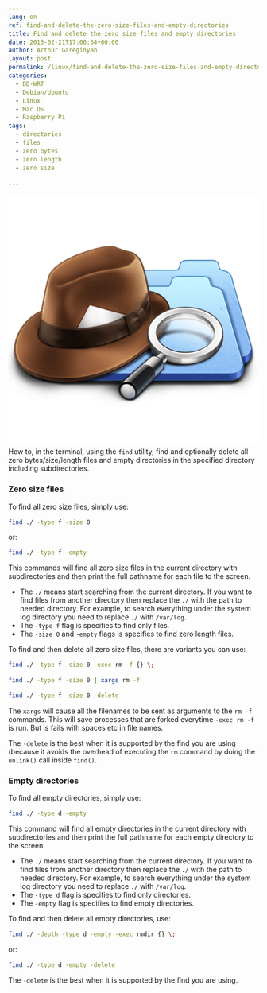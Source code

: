 ```yaml
---
lang: en
ref: find-and-delete-the-zero-size-files-and-empty-directories
title: Find and delete the zero size files and empty directories
date: 2015-02-21T17:06:34+00:00
author: Arthur Gareginyan
layout: post
permalink: /linux/find-and-delete-the-zero-size-files-and-empty-directories.html
categories:
  - DD-WRT
  - Debian/Ubuntu
  - Linux
  - Mac OS
  - Raspberry Pi
tags:
  - directories
  - files
  - zero bytes
  - zero length
  - zero size

---
```


![thumb](/images/thumbnail/find.png)
How to, in the terminal, using the `find` utility, find and optionally delete all zero bytes/size/length files and empty directories in the specified directory including subdirectories.


### Zero size files

To find all zero size files, simply use:

```sh
find ./ -type f -size 0
```

or:

```sh
find ./ -type f -empty
```

This commands will find all zero size files in the current directory with subdirectories and then print the full pathname for each file to the screen.

* The `./` means start searching from the current directory. If you want to find files from another directory then replace the `./` with the path to needed directory. For example, to search everything under the system log directory you need to replace `./` with `/var/log`.
* The `-type f` flag is specifies to find only files.
* The `-size 0` and `-empty` flags is specifies to find zero length files.

To find and then delete all zero size files, there are variants you can use:

```sh
find ./ -type f -size 0 -exec rm -f {} \;
```

```sh
find ./ -type f -size 0 | xargs rm -f
```

```sh
find ./ -type f -size 0 -delete
```

The `xargs` will cause all the filenames to be sent as arguments to the `rm -f` commands. This will save processes that are forked everytime `-exec rm -f` is run. But is fails with spaces etc in file names.

The `-delete` is the best when it is supported by the find you are using (because it avoids the overhead of executing the `rm` command by doing the `unlink()` call inside `find()`.


### Empty directories

To find all empty directories, simply use:

```sh
find ./ -type d -empty
```

This command will find all empty directories in the current directory with subdirectories and then print the full pathname for each empty directory to the screen.

* The `./` means start searching from the current directory. If you want to find files from another directory then replace the `./` with the path to needed directory. For example, to search everything under the system log directory you need to replace `./` with `/var/log`.
* The `-type d` flag is specifies to find only directories.
* The `-empty` flag is specifies to find empty directories.

To find and then delete all empty directories, use:

```sh
find ./ -depth -type d -empty -exec rmdir {} \;
```

or:

```sh
find ./ -type d -empty -delete
```

The `-delete` is the best when it is supported by the find you are using.
